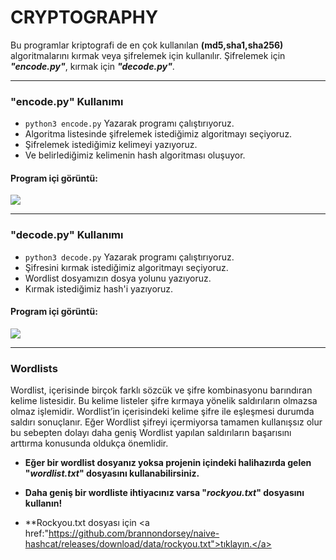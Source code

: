 # CRYPTOGRAPHY
Bu programlar kriptografi de en çok kullanılan **(md5,sha1,sha256)** algoritmalarını kırmak veya şifrelemek için kullanılır. Şifrelemek için **_"encode.py"_**, kırmak için **_"decode.py"_**.

---

### "encode.py" Kullanımı
* `python3 encode.py` Yazarak programı çalıştırıyoruz.
* Algoritma listesinde şifrelemek istediğimiz algoritmayı seçiyoruz.
* Şifrelemek istediğimiz kelimeyi yazıyoruz.
* Ve belirlediğimiz kelimenin hash algoritması oluşuyor.

#### Program içi görüntü:
<img src="https://github.com/wolkann/cryptography/blob/main/img/encode.png">

---

### "decode.py" Kullanımı
* `python3 decode.py` Yazarak programı çalıştırıyoruz.
* Şifresini kırmak istediğimiz algoritmayı seçiyoruz.
* Wordlist dosyamızın dosya yolunu yazıyoruz.
* Kırmak istediğimiz hash'i yazıyoruz.

#### Program içi görüntü:
<img src="https://github.com/wolkann/cryptography/blob/main/img/decode.png">

---

### Wordlists
Wordlist, içerisinde birçok farklı sözcük ve şifre kombinasyonu barındıran kelime listesidir. Bu kelime listeler şifre kırmaya yönelik saldırıların olmazsa olmaz işlemidir. Wordlist’in içerisindeki kelime şifre ile eşleşmesi durumda saldırı sonuçlanır. Eğer Wordlist şifreyi içermiyorsa tamamen kullanışsız olur bu sebepten dolayı daha geniş Wordlist yapılan saldırıların başarısını arttırma konusunda oldukça önemlidir.

* **Eğer bir wordlist dosyanız yoksa projenin içindeki halihazırda gelen "_wordlist.txt_" dosyasını kullanabilirsiniz.**

* **Daha geniş bir wordliste ihtiyacınız varsa "_rockyou.txt_" dosyasını kullanın!**
* **Rockyou.txt dosyası için <a href:"https://github.com/brannondorsey/naive-hashcat/releases/download/data/rockyou.txt">tıklayın.</a>

